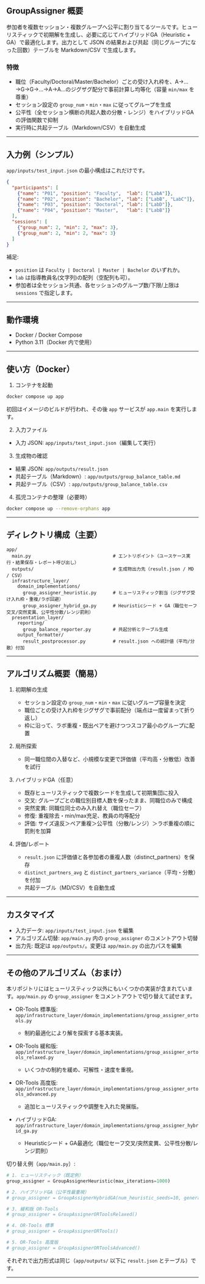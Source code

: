 ## GroupAssigner 概要

参加者を複数セッション・複数グループへ公平に割り当てるツールです。ヒューリスティックで初期解を生成し、必要に応じてハイブリッドGA（Heuristic + GA）で最適化します。出力として JSON の結果および共起（同じグループになった回数）テーブルを Markdown/CSV で生成します。

### 特徴
- 職位（Faculty/Doctoral/Master/Bachelor）ごとの受け入れ枠を、A→…→G→G→…→A→A…のジグザグ配分で事前計算し均等化（容量 `min/max` を尊重）
- セッション設定の `group_num`・`min`・`max` に従ってグループを生成
- 公平性（全セッション横断の共起人数の分散・レンジ）をハイブリッドGAの評価関数で抑制
- 実行時に共起テーブル（Markdown/CSV）を自動生成

---

## 入力例（シンプル）

`app/inputs/test_input.json` の最小構成はこれだけです。

```json
{
  "participants": [
    {"name": "P01", "position": "Faculty",  "lab": ["LabA"]},
    {"name": "P02", "position": "Bachelor", "lab": ["LabB", "LabC"]},
    {"name": "P03", "position": "Doctoral", "lab": ["LabD"]},
    {"name": "P04", "position": "Master",   "lab": ["LabB"]}
  ],
  "sessions": [
    {"group_num": 2, "min": 2, "max": 3},
    {"group_num": 2, "min": 2, "max": 3}
  ]
}
```

補足:
- `position` は `Faculty | Doctoral | Master | Bachelor` のいずれか。
- `lab` は指導教員名(文字列)の配列（空配列も可）。
- 参加者は全セッション共通、各セッションのグループ数/下限/上限は `sessions` で指定します。

---

## 動作環境
- Docker / Docker Compose
- Python 3.11（Docker 内で使用）

---

## 使い方（Docker）

1) コンテナを起動

```bash
docker compose up app
```

初回はイメージのビルドが行われ、その後 `app` サービスが `app.main` を実行します。

2) 入力ファイル

- 入力 JSON: `app/inputs/test_input.json`（編集して実行）

3) 生成物の確認

- 結果 JSON: `app/outputs/result.json`
- 共起テーブル（Markdown）: `app/outputs/group_balance_table.md`
- 共起テーブル（CSV）: `app/outputs/group_balance_table.csv`

4) 孤児コンテナの整理（必要時）

```bash
docker compose up --remove-orphans app
```

---

## ディレクトリ構成（主要）

```
app/
  main.py                              # エントリポイント（ユースケース実行・結果保存・レポート呼び出し）
  outputs/                             # 生成物出力先（result.json / MD / CSV）
  infrastructure_layer/
    domain_implementations/
      group_assigner_heuristic.py      # ヒューリスティック割当（ジグザグ受け入れ枠・重複/ラボ回避）
      group_assigner_hybrid_ga.py      # Heuristicシード + GA（職位セーフ交叉/突然変異、公平性分散/レンジ罰則）
  presentation_layer/
    reporting/
      group_balance_reporter.py        # 共起分析とテーブル生成
    output_formatter/
      result_postprocessor.py          # result.json への統計値（平均/分散）付加
```

---

## アルゴリズム概要（簡易）

1. 初期解の生成
   - セッション設定の `group_num`・`min`・`max` に従いグループ容量を決定
   - 職位ごとの受け入れ枠をジグザグで事前配分（端点は一度留まって折り返し）
   - 枠に沿って、ラボ重複・既出ペアを避けつつスコア最小のグループに配置

2. 局所探索
   - 同一職位間の入替など、小規模な変更で評価値（平均高・分散低）改善を試行

3. ハイブリッドGA（任意）
   - 既存ヒューリスティックで複数シードを生成して初期集団に投入
   - 交叉: グループごとの職位別目標人数を保ったまま、同職位のみで構成
   - 突然変異: 同職位同士のみ入れ替え（職位セーフ）
   - 修復: 重複除去・min/max充足、教員の均等配分
   - 評価: サイズ違反＞ペア重複＞公平性（分散/レンジ）＞ラボ重複の順に罰則を加算

4. 評価/レポート
   - `result.json` に評価値と各参加者の重複人数（distinct_partners）を保存
   - `distinct_partners_avg` と `distinct_partners_variance`（平均・分散）を付加
   - 共起テーブル（MD/CSV）を自動生成

---

## カスタマイズ

- 入力データ: `app/inputs/test_input.json` を編集
- アルゴリズム切替: `app/main.py` 内の `group_assigner` のコメントアウト切替
- 出力先: 既定は `app/outputs/`。変更は `app/main.py` の出力パスを編集

---

## その他のアルゴリズム（おまけ）

本リポジトリにはヒューリスティック以外にもいくつかの実装が含まれています。`app/main.py` の `group_assigner` をコメントアウトで切り替えて試せます。

- OR-Tools 標準版: `app/infrastructure_layer/domain_implementations/group_assigner_ortools.py`
  - 制約最適化により解を探索する基本実装。

- OR-Tools 緩和版: `app/infrastructure_layer/domain_implementations/group_assigner_ortools_relaxed.py`
  - いくつかの制約を緩め、可解性・速度を重視。

- OR-Tools 高度版: `app/infrastructure_layer/domain_implementations/group_assigner_ortools_advanced.py`
  - 追加ヒューリスティックや調整を入れた発展版。

- ハイブリッドGA: `app/infrastructure_layer/domain_implementations/group_assigner_hybrid_ga.py`
  - Heuristicシード + GA最適化（職位セーフ交叉/突然変異、公平性分散/レンジ罰則）

切り替え例（`app/main.py`）:

```python
# 1. ヒューリスティック（既定例）
group_assigner = GroupAssignerHeuristic(max_iterations=1000)

# 2. ハイブリッドGA（公平性最重視）
# group_assigner = GroupAssignerHybridGA(num_heuristic_seeds=10, generations=500)

# 3. 緩和版 OR-Tools
# group_assigner = GroupAssignerORToolsRelaxed()

# 4. OR-Tools 標準
# group_assigner = GroupAssignerORTools()

# 5. OR-Tools 高度版
# group_assigner = GroupAssignerORToolsAdvanced()
```

それぞれで出力形式は同じ（`app/outputs/` 以下に `result.json` とテーブル）です。

---

